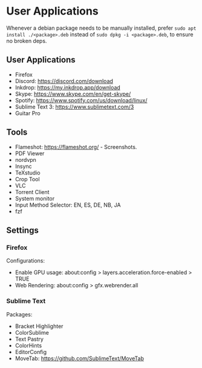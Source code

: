 # User Applications

Whenever a debian package needs to be manually installed, prefer `sudo apt install ./<package>.deb` instead of `sudo dpkg -i <package>.deb`, to ensure no broken deps.

## User Applications

- Firefox
- Discord: https://discord.com/download
- Inkdrop: https://my.inkdrop.app/download
- Skype: https://www.skype.com/en/get-skype/
- Spotify: https://www.spotify.com/us/download/linux/
- Sublime Text 3: https://www.sublimetext.com/3
- Guitar Pro

## Tools

- Flameshot: https://flameshot.org/ - Screenshots.
- PDF Viewer
- nordvpn
- Insync
- TeXstudio
- Crop Tool
- VLC
- Torrent Client
- System monitor
- Input Method Selector: EN, ES, DE, NB, JA
- fzf

## Settings

### Firefox

Configurations:
- Enable GPU usage: about:config > layers.acceleration.force-enabled > TRUE
- Web Rendering: about:config > gfx.webrender.all

### Sublime Text

Packages:
- Bracket Highlighter
- ColorSublime
- Text Pastry
- ColorHints
- EditorConfig
- MoveTab: https://github.com/SublimeText/MoveTab
